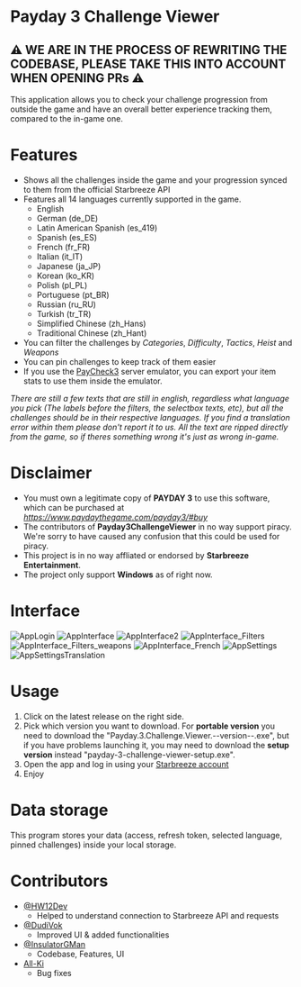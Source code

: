 # Payday 3 Challenge Viewer
## ⚠ **WE ARE IN THE PROCESS OF REWRITING THE CODEBASE, PLEASE TAKE THIS INTO ACCOUNT WHEN OPENING PRs** ⚠
This application allows you to check your challenge progression from outside the game and have an overall better experience tracking them, compared to the in-game one.

# Features

- Shows all the challenges inside the game and your progression synced to them from the official Starbreeze API
- Features all 14 languages currently supported in the game.
  - English 
  - German (de_DE)
  - Latin American Spanish (es_419)
  - Spanish (es_ES)
  - French (fr_FR)
  - Italian (it_IT)
  - Japanese (ja_JP)
  - Korean (ko_KR)
  - Polish (pl_PL)
  - Portuguese (pt_BR)
  - Russian (ru_RU)
  - Turkish (tr_TR)
  - Simplified Chinese (zh_Hans)
  - Traditional Chinese (zh_Hant)
- You can filter the challenges by *Categories*, *Difficulty*, *Tactics*, *Heist* and *Weapons*
- You can pin challenges to keep track of them easier
- If you use the [PayCheck3](https://modworkshop.net/mod/44270) server emulator, you can export your item stats to use them inside the emulator.


*There are still a few texts that are still in english, regardless what language you pick (The labels before the filters, the selectbox texts, etc), but all the challenges should be in their respective languages. If you find a translation error within them please don't report it to us. All the text are ripped directly from the game, so if theres something wrong it's just as wrong in-game.*

# Disclaimer

- You must own a legitimate copy of **PAYDAY 3** to use this software, which can be purchased at *https://www.paydaythegame.com/payday3/#buy*
- The contributors of **Payday3ChallengeViewer** in no way support piracy. We're sorry to have caused any confusion that this could be used for piracy.
- This project is in no way affliated or endorsed by **Starbreeze Entertainment**.
- The project only support **Windows** as of right now.

# Interface

![AppLogin](resources/appLogin.png)
![AppInterface](resources/appInterface.png)
![AppInterface2](resources/appInterface2.png)
![AppInterface_Filters](resources/appInterface_filters.png)
![AppInterface_Filters_weapons](resources/appInterface_filters_weapons.png)
![AppInterface_French](resources/appInterface_french.png)
![AppSettings](resources/appSettings.png)
![AppSettingsTranslation](resources/appSettings_translations.png)

# Usage

1. Click on the latest release on the right side.
2. Pick which version you want to download. For **portable version** you need to download the "Payday.3.Challenge.Viewer.--version--.exe", but if you have problems launching it, you may need to download the **setup version** instead "payday-3-challenge-viewer-setup.exe".
3. Open the app and log in using your [Starbreeze account](https://nebula.starbreeze.com)
4. Enjoy

# Data storage

This program stores your data (access, refresh token, selected language, pinned challenges) inside your local storage.

# Contributors

- [@HW12Dev](https://github.com/HW12Dev)
  - Helped to understand connection to Starbreeze API and requests
- [@DudiVok](https://github.com/DudiVok)
  - Improved UI & added functionalities
- [@InsulatorGMan](https://github.com/InsulatorGMan)
  - Codebase, Features, UI
- [All-Ki](https://github.com/All-Ki)
  - Bug fixes
